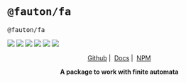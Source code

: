 # `@fauton/fa`

<p align="center">
  <pre align>@fauton/fa</pre>
  <img src="https://img.shields.io/bundlephobia/minzip/@fauton/fa?label=minzipped&style=flat&color=%23bb0a1e"/>
  <img src="https://img.shields.io/npm/dw/@fauton/fa?style=flat&color=orange"/>
  <img src="https://img.shields.io/github/issues/devorein/fauton/fa?color=yellow&label=issues"/>
  <img src="https://img.shields.io/npm/v/@fauton/fa?color=%2303C04A"/>
  <img src="https://img.shields.io/codecov/c/github/devorein/fauton?flag=fa&color=blue"/>
  <img src="https://img.shields.io/librariesio/release/npm/@fauton/fa?color=%234B0082"/>
</p>

<p align="center"><a href="https://github.com/Devorein/fauton/tree/main/packages/fa">Github</a>&nbsp;|&nbsp;
  <a href="https://docs.fauton.xyz/docs/fa/">Docs</a>&nbsp;|&nbsp;
  <a href="https://www.npmjs.com/package/@fauton/fa">NPM</a>
</p>

<p align="center"><b>A package to work with finite automata</b></p>
